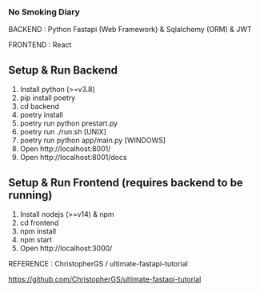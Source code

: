 ### No Smoking Diary

BACKEND  : Python Fastapi (Web Framework) & Sqlalchemy (ORM) & JWT

FRONTEND : React

## Setup & Run Backend
1. Install python (>=v3.8)
2. pip install poetry
3. cd backend 
4. poetry install
5. poetry run python prestart.py 
6. poetry run ./run.sh [UNIX]
7. poetry run python app/main.py [WINDOWS]
8. Open http://localhost:8001/
9. Open http://localhost:8001/docs
 
## Setup & Run Frontend (requires backend to be running)
1. Install nodejs (>=v14) & npm
2. cd frontend
3. npm install
4. npm start
5. Open http://localhost:3000/


REFERENCE : ChristopherGS / ultimate-fastapi-tutorial 

https://github.com/ChristopherGS/ultimate-fastapi-tutorial